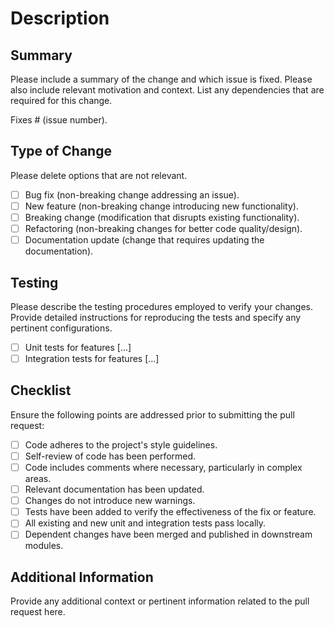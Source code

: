 # Description
## Summary
Please include a summary of the change and which issue is fixed. Please also include relevant motivation and context. List any dependencies that are required for this change.

Fixes # (issue number).

## Type of Change

Please delete options that are not relevant.

- [ ] Bug fix (non-breaking change addressing an issue).
- [ ] New feature (non-breaking change introducing new functionality).
- [ ] Breaking change (modification that disrupts existing functionality).
- [ ] Refactoring (non-breaking changes for better code quality/design).
- [ ] Documentation update (change that requires updating the documentation).

## Testing

Please describe the testing procedures employed to verify your changes. Provide detailed instructions for reproducing the tests and specify any pertinent configurations.

- [ ] Unit tests for features [...]
- [ ] Integration tests for features [...]

## Checklist

Ensure the following points are addressed prior to submitting the pull request:

- [ ] Code adheres to the project's style guidelines.
- [ ] Self-review of code has been performed.
- [ ] Code includes comments where necessary, particularly in complex areas.
- [ ] Relevant documentation has been updated.
- [ ] Changes do not introduce new warnings.
- [ ] Tests have been added to verify the effectiveness of the fix or feature.
- [ ] All existing and new unit and integration tests pass locally.
- [ ] Dependent changes have been merged and published in downstream modules.

## Additional Information

Provide any additional context or pertinent information related to the pull request here.

